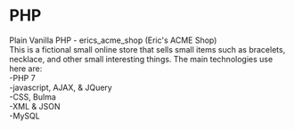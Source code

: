 # PHP

Plain Vanilla PHP - erics_acme_shop  (Eric's ACME Shop)<br>
This is a fictional small online store that sells small items such as bracelets, necklace, and other small interesting things. The main technologies use here are:<br>
	-PHP 7<br>
	-javascript, AJAX, & JQuery<br>
	-CSS, Bulma<br>
	-XML & JSON<br>
	-MySQL<br>
